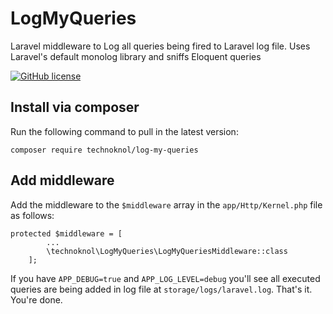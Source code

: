 # LogMyQueries
Laravel middleware to Log all queries being fired to Laravel log file. Uses Laravel's default monolog library and sniffs Eloquent queries

[![GitHub license](https://img.shields.io/badge/license-MIT-blue.svg)](https://github.com/technoknol/LogMyQueries/blob/master/LICENCE)

## Install via composer
Run the following command to pull in the latest version:

    composer require technoknol/log-my-queries


## Add middleware


Add the middleware to the `$middleware` array in the `app/Http/Kernel.php` file as follows:

    protected $middleware = [
            ...
            \technoknol\LogMyQueries\LogMyQueriesMiddleware::class
        ];

If you have `APP_DEBUG=true` and `APP_LOG_LEVEL=debug` you'll see all executed queries are being added in log file at `storage/logs/laravel.log`.
That's it. You're done.